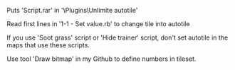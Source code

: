 Puts 'Script.rar' in '\Plugins\Unlimite autotile'

Read first lines in '1-1 - Set value.rb' to change tile into autotile

If you use 'Soot grass' script or 'Hide trainer' script, don't set autotile in the maps that use these scripts.

Use tool 'Draw bitmap' in my Github to define numbers in tileset.
